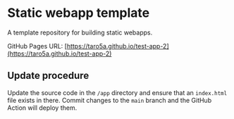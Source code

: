 # Static webapp template

A template repository for building static webapps.

GitHub Pages URL: [https://taro5a.github.io/test-app-2](https://taro5a.github.io/test-app-2)

## Update procedure

Update the source code in the `/app` directory and ensure that an `index.html` file exists in there. Commit changes to the `main` branch and the GitHub Action will deploy them.